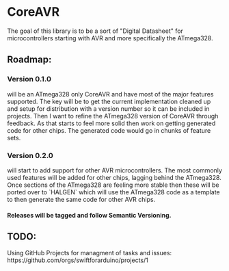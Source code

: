 # CoreAVR

The goal of this library is to be a sort of "Digital Datasheet" for microcontrollers starting with AVR and more specifically the ATmega328. 

<h2>Roadmap: </h2>

<h3>Version 0.1.0</h3> will be an ATmega328 only CoreAVR and have most of the major features supported. 
The key will be to get the current implementation cleaned up and setup for distribution with a version number so it can be included in projects. 
Then I want to refine the ATmega328 version of CoreAVR through feedback. As that starts to feel more solid then work on getting generated code for other chips. 
The generated code would go in chunks of feature sets.

<h3>Version 0.2.0</h3> will start to add support for other AVR microcontrollers. The most commonly used features will be added for other chips, lagging 
behind the ATmega328. Once sections of the ATmega328 are feeling more stable then these will be ported over to `HALGEN` which will use the ATmega328 code 
as a template to then generate the same code for other AVR chips. 

<h4>Releases will be tagged and follow Semantic Versioning. </h4>

<h2>TODO: </h2>
Using GitHub Projects for managment of tasks and issues: https://github.com/orgs/swiftforarduino/projects/1 


